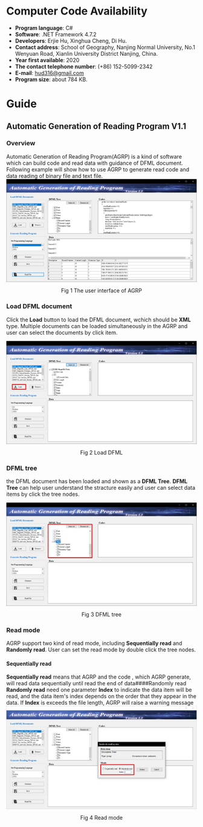 # Computer Code Availability
- **Program language**: C#  
- **Software**: .NET Framework 4.7.2  
- **Developers**: Erjie Hu, Xinghua Cheng, Di Hu.  
- **Contact address**: School of Geography, Nanjing Normal University, No.1 Wenyuan Road, Xianlin University District Nanjing, China.   
- **Year first available**: 2020  
- **The contact telephone number**: (+86) 152-5099-2342  
- **E-mail**: hud316@gmail.com  
- **Program size**: about 784 KB.  
# Guide

## Automatic Generation of Reading Program V1.1
### Overview  
Automatic Generation of Reading Program(AGRP) is a kind of software which can build code and read data with guidance of DFML document. Following example will show how to use AGRP to generate read code and data reading of binary file and text file.  
<img align="center" src="./Image/The user interface of AGRP.jpg">  
<p align="center">Fig 1 The user interface of AGRP</p>  

### Load DFML document  
Click the **Load** button to load the DFML document, wchich should be **XML** type. Multiple documents can be loaded simultaneously in the AGRP and user can select the documents by click item.
 
<img align="center" src="./Image/Load DFML.jpg">  
<p align="center">Fig 2 Load DFML</p>  

### DFML tree
the DFML document has been loaded and shown as a **DFML Tree**. **DFML Tree** can help user understand the stracture easily and user can select data items by click the tree nodes.  

<img align="center" src="./Image/Check the DFML tree to selecte the data to read.jpg">  
<p align="center">Fig 3 DFML tree</p>  

### Read mode 
AGRP support two kind of read mode, including **Sequentially read** and **Randomly read**. User can set the read mode by double click the tree nodes.
#### Sequentially read
**Sequentially read** means that AGRP and the code , which AGRP generate, will read data sequentially until read the end of data####Randomly read
**Randomly read** need one parameter **Index** to indicate the data item will be read, and the data item's index depends on the order that they appear in the data. If **Index** is exceeds the file length, AGRP will raise a warning message
<img align="center" src="./Image/Double check the tree node can select the read mode.jpg">  
<p align="center">Fig 4 Read mode</p>  
